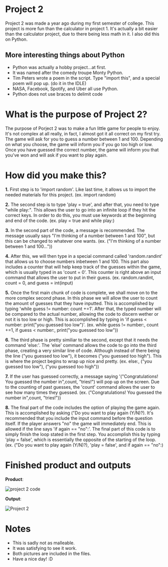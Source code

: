 # Project 2

Project 2 was made a year ago during my first semester of college. This project is more fun than the calculator in project 1. It's actually a bit easier than
the calculator project, due to there being less math in it. I also did this on Python.


## More interesting things about Python

- Python was actually a hobby project...at first.
- It was named after the comedy troupe Monty Python.
- Tim Peters wrote a poem in the script. Type "import this", and a special poem will pop up. (do it in the IDLE)
- NASA, Facebook, Spotify, and Uber all use Python.
- Python does not use braces to delimit code

# What is the purpose of Project 2?

The purpose of Porject 2 was to make a fun little game for people to enjoy. It's not complex at all really, in fact, I almost got it all correct on my first try. The game
will ask for you to guess a number between 1 and 100. Depending on what you choose, the game will inform you if you go too high or low. Once you have guessed the correct 
number, the game will inform you that you've won and will ask if you want to play again.

# How did you make this?

**1.** First step is to 'import random'. Like last time, it allows us to import the needed materials for this project.
(ex. import random)

**2.** The second step is to type 'play = true', and after that, you need to type "while play:". This allows the user to go into an infinite loop if they hit the correct
keys. In order to do this, you must use keywords at the beginning and end of the code. 
(ex. play = true and while play:)

**3.** In the second part of the code, a message is recommended. The message usually says "I'm thinking of a number between 1 and 100", but this can be changed to whatever one wants. 
(ex. ("I'm thinking of a number between 1 and 100..."))

**4.** After this, we will then type in a special command called 'random.randint' that allows us to choose numbers inbetween 1 and 100. This part also includes a counter that will help keep track of the guesses within the game, which is usually typed in as 'count = 0'. This counter is right above an input command that allows the user to put in their guess. 
(ex. random.randint, count = 0, and guess = int(input)

**5.** Once the first main chunk of code is complete, we shall move on to the more complex second phase. In this phase we will allow the user to count the amount of guesses 
that they have inputted. This is accomplished by typing 'while guess != number: count +=1'. After that, the typed number will be compared to the actual number, allowing the code to discern wether or not it is too low or high. This is accomplished by typing in 'if guess < number: print("you guessed too low")'.
(ex. while guess != number:, count +=1, if guess < number:, print("you guessed too low"))

**6.** The third phase is pretty similiar to the second, except that it needs the command 'else:'. The 'else' command allows the code to go into the third phase, creating a very similar line of code. Although instead of there being the line ("you guessed too low"), it becomes ("you guessed too high"). This is where the project begins to wrap up nice and pretty. 
(ex. else:, ("you guessed too low"), ("you guessed too high"))

**7.** If the user has guessed correctly, a message saying '("Congratulations! You guessed the number in",count, "tries!") will pop up on the screen. Due to the counting of past guesses, the 'count' command allows the user to see how many times they guessed. 
(ex. ("Congratulations! You guessed the number in",count, "tries!"))

**8.** The final part of the code includes the option of playing the game again. This is accomplished by asking ("Do you want to play again (Y/N)?). It's recommended that you include the input command before the question itself. If the player answers "no" the game will immediately end. This is allowed if the line says 'if again == "no":'. The final part of this code is to simply finish the loop stated in the first step. You accomplish this by typing 'play = false', which is essentially the opposite of the starting of the loop.
(ex. ("Do you want to play again (Y/N)?), 'play = false', and if again == "no":)

# Finished product and outputs

**Product**:

![project 2 code](https://user-images.githubusercontent.com/79774762/109440988-90515900-79f9-11eb-85d9-6c21c185db2d.png)

**Output**:

![Project 2](https://user-images.githubusercontent.com/79774762/109441075-dc040280-79f9-11eb-9f03-3cc890d25d50.png)


# Notes

- This is sadly not as malleable.
- It was satisfying to see it work.
- Both pictures are included in the files.
- Have a nice day! :D


 
